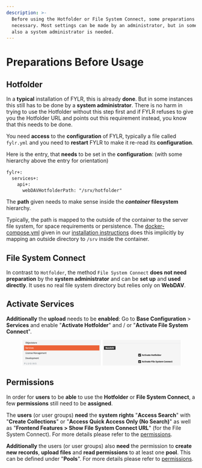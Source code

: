 ```yaml
---
description: >-
  Before using the Hotfolder or File System Connect, some preparations are
  necessary. Most settings can be made by an administrator, but in some cases
  also a system administrator is needed.
---
```


# Preparations Before Usage

## Hotfolder

In a **typical** installation of FYLR, this is already **done**. But in some instances this still has to be done by a **system administrator**. There is no harm in trying to use the Hotfolder without this step first and if FYLR refuses to give you the Hotfolder URL and points out this requirement instead, you know that this needs to be done.&#x20;

You need **access** to the **configuration** of FYLR, typically a file called `fylr.yml` and you need to **restart** FYLR to make it re-read its **configuration**.

Here is the entry, that **needs** to be set in the **configuration**: (with some hierarchy above the entry for orientation)

```
fylr+:
  services+:
    api+:
      webDAVHotfolderPath: "/srv/hotfolder"
```

The **path** given needs to make sense inside the _**container**_**&#x20;filesystem** hierarchy.&#x20;

Typically, the path is mapped to the outside of the container to the server file system, for space requirements or persistence. The [docker-compose.yml](../../_assets/docker-compose.yml) given in our [installation instructions](../../for-system-administrators/installation/linux-docker-compose.md) does this implicitly by mapping an outside directory to `/srv` inside the container.



## File System Connect

In contrast to `Hotfolder`, the method `File System Connect` **does not need preparation** by the **system administrator** and can be **set up** and **used directly**. It uses no real file system directory but relies only on **WebDAV**.&#x20;



## Activate Services

**Additionally** the **upload** needs to be **enabled**: Go to **Base Configuration** > **Services** and enable "**Activate Hotfolder**" and / or "**Activate File System Connect**".

<div data-full-width="false"><figure><img src="../../.gitbook/assets/Base Configuration  Services  WebDAV" alt=""><figcaption></figcaption></figure></div>

## Permissions

In order for **users** to be **able** to use the **Hotfolder** or **File System Connect**, a few **permissions** still need to be **assigned**.&#x20;

The **users** (or user groups) **need** the **system rights** "**Access Search**" with "**Create Collections**" or "**Access Quick Access Only (No Search)**" as well as "**Frontend Features > Show File System Connect URL**" (for the File System Connect). For more details please refer to the [permissions](../../for-administrators/permissions/).

**Additionally** the users (or user groups) also **need** the permission to **create new records**, **upload files** and **read permissions** to at least one **pool**. This can be defined under "**Pools**". For more details please refer to [permissions](../../for-administrators/permissions/).
